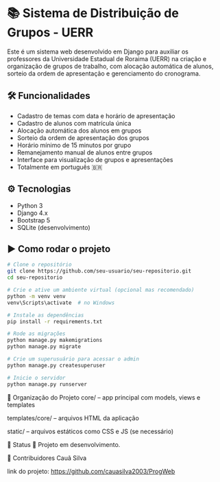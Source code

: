 # 📚 Sistema de Distribuição de Grupos - UERR

Este é um sistema web desenvolvido em Django para auxiliar os professores da Universidade Estadual de Roraima (UERR) na criação e organização de grupos de trabalho, com alocação automática de alunos, sorteio da ordem de apresentação e gerenciamento do cronograma.

## 🛠️ Funcionalidades

- Cadastro de temas com data e horário de apresentação
- Cadastro de alunos com matrícula única
- Alocação automática dos alunos em grupos
- Sorteio da ordem de apresentação dos grupos
- Horário mínimo de 15 minutos por grupo
- Remanejamento manual de alunos entre grupos
- Interface para visualização de grupos e apresentações
- Totalmente em português 🇧🇷

## ⚙️ Tecnologias

- Python 3
- Django 4.x
- Bootstrap 5
- SQLite (desenvolvimento)

## ▶️ Como rodar o projeto

```bash
# Clone o repositório
git clone https://github.com/seu-usuario/seu-repositorio.git
cd seu-repositorio

# Crie e ative um ambiente virtual (opcional mas recomendado)
python -m venv venv
venv\Scripts\activate  # no Windows

# Instale as dependências
pip install -r requirements.txt

# Rode as migrações
python manage.py makemigrations
python manage.py migrate

# Crie um superusuário para acessar o admin
python manage.py createsuperuser

# Inicie o servidor
python manage.py runserver
```

📂 Organização do Projeto
core/ – app principal com models, views e templates

templates/core/ – arquivos HTML da aplicação

static/ – arquivos estáticos como CSS e JS (se necessário)

📅 Status
🚧 Projeto em desenvolvimento.

👥 Contribuidores
Cauã Silva

link do projeto: https://github.com/cauasilva2003/ProgWeb
